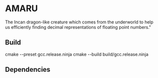 # AMARU

The Incan dragon-like creature which comes from the underworld to help us
efficiently finding decimal representations of floating point numbers."

## Build

cmake --preset gcc.release.ninja
cmake --build build/gcc.release.ninja

## Dependencies

